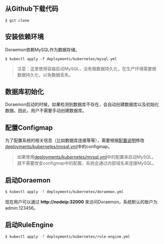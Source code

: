 ## 从Github下载代码  
```shell
$ git clone
```
## 安装依赖环境  
Doraemon依赖MySQL作为数据存储。  
```shell
$ kubectl apply -f deployments/kubernetes/mysql.yml
```
> 注意：这里使用容器启动MySQL，没有做数据持久化，在生产环境需要做数据持久化，以免数据丢失。

## 数据库初始化  
Doraemon启动的时候，如果检测到数据库不存在，会自动创建数据库以及初始化数据。因此，用户不需要手动创建数据库。

## 配置Configmap
为了配置系统的相关信息（比如数据库连接等等），需要根据[配置说明](docs/ConfigurationItemDescription-CN.md)修改[deployments/kubernetes/mysql.yml](deployments/kubernetes/doraemon.yml)中的configmap。
> 如果使用[deployments/kubernetes/mysql.yml](deployments/kubernetes/mysql.yml)中的配置来启动MySQL，就不需要改变configmap中的配置，系统会通过内部域名来连接MySQL。

## 启动Doraemon
```bash
$ kubectl apply -f deployments/kubernetes/doraemon.yml
```
现在用户可以通过 **http://nodeip:32000** 来访问Doraemon，系统默认的账户为admin:123456。  

## 启动RuleEngine  
```bash
$ kubectl apply -f deployments/kubernetes/rule-engine.yml
```
